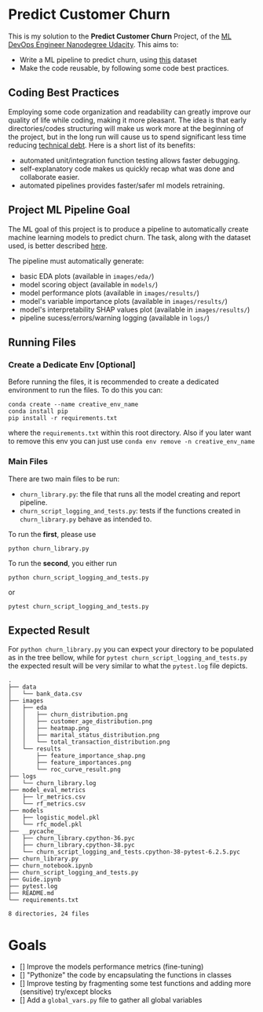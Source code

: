 # Predict Customer Churn

This is my solution to the **Predict Customer Churn** Project, of the [ML DevOps Engineer Nanodegree Udacity](https://www.udacity.com/course/machine-learning-dev-ops-engineer-nanodegree--nd0821). This aims to:

- Write a ML pipeline to predict churn, using [this](https://www.kaggle.com/sakshigoyal7/credit-card-customers/code) dataset
- Make the code reusable, by following some code best practices.

## Coding Best Practices

Employing some code organization and readability can greatly improve our quality of life while coding, making it more pleasant. The idea is that early directories/codes structuring will make us work more at the beginning of the project, but in the long run will cause us to spend significant less time reducing [technical debt](https://www.productplan.com/glossary/technical-debt/). Here is a short list of its benefits:

- automated unit/integration function testing allows faster debugging.
- self-explanatory code makes us quickly recap what was done and collaborate easier.
- automated pipelines provides faster/safer ml models retraining. 

## Project ML Pipeline Goal

The ML goal of this project is to produce a pipeline to automatically create machine learning models to predict churn. The task, along with the dataset used, is better described [here](https://www.kaggle.com/sakshigoyal7/credit-card-customers/code). 

The pipeline must automatically generate:

- basic EDA plots (available in `images/eda/`)
- model scoring object (available in `models/`)
- model performance plots (available in `images/results/`)
- model's variable importance plots (available in `images/results/`)
- model's interpretability SHAP values plot (available in `images/results/`)
- pipeline sucess/errors/warning logging (available in `logs/`)
 

## Running Files

### Create a Dedicate Env [Optional]

Before running the files, it is recommended to create a dedicated environment to run the files. To do this you can:

```
conda create --name creative_env_name
conda install pip
pip install -r requirements.txt
```

where the `requirements.txt` within this root directory. Also if you later want to remove this env you can just use `conda env remove -n creative_env_name`

### Main Files

There are two main files to be run: 

- `churn_library.py`: the file that runs all the model creating and report pipeline.
- `churn_script_logging_and_tests.py`: tests if the functions created in `churn_library.py` behave as intended to.

To run the **first**, please use

```
python churn_library.py
```

To run the **second**, you either run

```
python churn_script_logging_and_tests.py
```

or 

```
pytest churn_script_logging_and_tests.py
```

## Expected Result

For `python churn_library.py` you can expect your directory to be populated as in the tree bellow, while for `pytest churn_script_logging_and_tests.py` the expected result will be very similar to what the `pytest.log` file depicts.

```
.
├── data
│   └── bank_data.csv
├── images
│   ├── eda
│   │   ├── churn_distribution.png
│   │   ├── customer_age_distribution.png
│   │   ├── heatmap.png
│   │   ├── marital_status_distribution.png
│   │   └── total_transaction_distribution.png
│   └── results
│       ├── feature_importance_shap.png
│       ├── feature_importances.png
│       └── roc_curve_result.png
├── logs
│   └── churn_library.log
├── model_eval_metrics
│   ├── lr_metrics.csv
│   └── rf_metrics.csv
├── models
│   ├── logistic_model.pkl
│   └── rfc_model.pkl
├── __pycache__
│   ├── churn_library.cpython-36.pyc
│   ├── churn_library.cpython-38.pyc
│   └── churn_script_logging_and_tests.cpython-38-pytest-6.2.5.pyc
├── churn_library.py
├── churn_notebook.ipynb
├── churn_script_logging_and_tests.py
├── Guide.ipynb
├── pytest.log
├── README.md
└── requirements.txt

8 directories, 24 files
```


# Goals

- [] Improve the models performance metrics (fine-tuning)
- [] "Pythonize" the code by encapsulating the functions in classes
- [] Improve testing by fragmenting some test functions and adding more (sensitive) try/except blocks
- [] Add a `global_vars.py` file to gather all global variables
